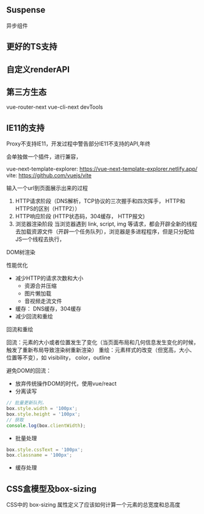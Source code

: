 ## Suspense
异步组件

## 更好的TS支持

## 自定义renderAPI

## 第三方生态
vue-router-next
vue-cli-next
devTools


## IE11的支持
Proxy不支持IE11，开发过程中警告部分IE11不支持的API,年终

会单独做一个插件，进行兼容，

vue-next-template-explorer: https://vue-next-template-explorer.netlify.app/
vite: https://github.com/vuejs/vite

输入一个url到页面展示出来的过程
1. HTTP请求阶段（DNS解析，TCP协议的三次握手和四次挥手， HTTP和HTTPS的区别（HTTP2））
2. HTTP响应阶段 (HTTP状态码，304缓存， HTTP报文)
3. 浏览器渲染阶段
当浏览器遇到 link, script, img 等请求，都会开辟全新的线程去加载资源文件（开辟一个任务队列），浏览器是多进程程序，但是只分配给JS一个线程去执行，

DOM树渲染



性能优化
- 减少HTTP的请求次数和大小
    - 资源合并压缩
    - 图片懒加载
    - 音视频走流文件
- 缓存： DNS缓存，304缓存
- 减少回流和重绘

回流和重绘

回流：元素的大小或者位置发生了变化（当页面布局和几何信息发生变化的时候，触发了重新布局导致渲染树重新渲染）
重绘：元素样式的改变（但宽高，大小、位置等不变），如 visibility， color，outline

避免DOM的回流：
- 放弃传统操作DOM的时代，使用vue/react
- 分离读写
```js
// 批量更新队列，
box.style.width = '100px';
box.style.height = '100px';
// 获取
console.log(box.clientWidth);
```
- 批量处理
```js
box.style.cssText = '100px';
box.classname = '100px';
```
- 缓存处理

## CSS盒模型及box-sizing

CSS中的 box-sizing 属性定义了应该如何计算一个元素的总宽度和总高度